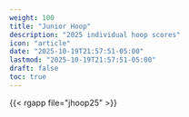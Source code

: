 ```yaml
---
weight: 100
title: "Junior Hoop"
description: "2025 individual hoop scores"
icon: "article"
date: "2025-10-19T21:57:51-05:00"
lastmod: "2025-10-19T21:57:51-05:00"
draft: false
toc: true
---
```


{{< rgapp file="jhoop25" >}}